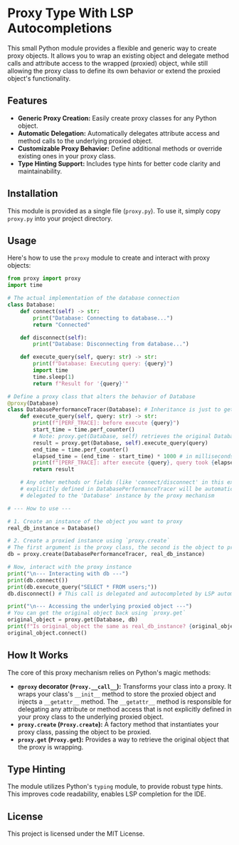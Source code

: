# Proxy Type With LSP Autocompletions

This small Python module provides a flexible and generic way to create proxy objects. It allows you to wrap an existing object and delegate method calls and attribute access to the wrapped (proxied) object, while still allowing the proxy class to define its own behavior or extend the proxied object's functionality.

## Features

*   **Generic Proxy Creation:** Easily create proxy classes for any Python object.
*   **Automatic Delegation:** Automatically delegates attribute access and method calls to the underlying proxied object.
*   **Customizable Proxy Behavior:** Define additional methods or override existing ones in your proxy class.
*   **Type Hinting Support:** Includes type hints for better code clarity and maintainability.

## Installation

This module is provided as a single file (`proxy.py`). To use it, simply copy `proxy.py` into your project directory.

## Usage

Here's how to use the `proxy` module to create and interact with proxy objects:

```python
from proxy import proxy
import time

# The actual implementation of the database connection
class Database:
    def connect(self) -> str:
        print("Database: Connecting to database...")
        return "Connected"

    def disconnect(self):
        print("Database: Disconnecting from database...")

    def execute_query(self, query: str) -> str:
        print(f"Database: Executing query: {query}")
        import time
        time.sleep(1)
        return f"Result for '{query}'"

# Define a proxy class that alters the behavior of Database
@proxy(Database)
class DatabasePerformanceTracer(Database): # Inheritance is just to get completions, and removed by the proxy.
    def execute_query(self, query: str) -> str:
        print(f"[PERF_TRACE]: before execute {query}")
        start_time = time.perf_counter()
        # Note: proxy.get(Database, self) retrieves the original Database instance
        result = proxy.get(Database, self).execute_query(query)
        end_time = time.perf_counter()
        elapsed_time = (end_time - start_time) * 1000 # in milliseconds
        print(f"[PERF_TRACE]: after execute {query}, query took {elapsed_time:.2f}ms")
        return result

    # Any other methods or fields (like 'connect/disconnect' in this example) that are not
    # explicitly defined in DatabasePerformanceTracer will be automatically
    # delegated to the 'Database' instance by the proxy mechanism

# --- How to use ---

# 1. Create an instance of the object you want to proxy
real_db_instance = Database()

# 2. Create a proxied instance using `proxy.create`
# The first argument is the proxy class, the second is the object to proxy.
db = proxy.create(DatabasePerformanceTracer, real_db_instance)

# Now, interact with the proxy instance
print("\n--- Interacting with db ---")
print(db.connect())
print(db.execute_query("SELECT * FROM users;"))
db.disconnect() # This call is delegated and autocompleted by LSP automatically

print("\n--- Accessing the underlying proxied object ---")
# You can get the original object back using `proxy.get`
original_object = proxy.get(Database, db)
print(f"Is original_object the same as real_db_instance? {original_object is real_db_instance}")
original_object.connect()
```

## How It Works

The core of this proxy mechanism relies on Python's magic methods:

*   **`@proxy` decorator (`Proxy.__call__`):** Transforms your class into a proxy. It wraps your class's `__init__` method to store the proxied object and injects a `__getattr__` method. The `__getattr__` method is responsible for delegating any attribute or method access that is not explicitly defined in your proxy class to the underlying proxied object.
*   **`proxy.create` (`Proxy.create`):** A factory method that instantiates your proxy class, passing the object to be proxied.
*   **`proxy.get` (`Proxy.get`):** Provides a way to retrieve the original object that the proxy is wrapping.

## Type Hinting

The module utilizes Python's `typing` module, to provide robust type hints. This improves code readability, enables LSP completion for the IDE.

## License

This project is licensed under the MIT License.
